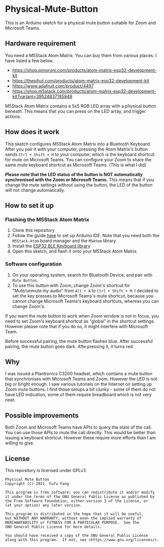 # Physical-Mute-Button
This is an Arduino sketch for a physical mute button suitable for Zoom and Microsoft Teams. 

## Hardware requirement
You need a M5Stack Atom Matrix. You can buy them from various places. I have listed a few
below. 
 - https://shop.pimoroni.com/products/atom-matrix-esp32-development-kit
 - https://thepihut.com/products/atom-matrix-esp32-development-kit
 - https://www.adafruit.com/product/4497
 - https://shop.m5stack.com/products/atom-matrix-esp32-development-kit?variant=39524837195948

M5Stack Atom Matrix contains a 5x5 RGB LED array with a physical button beneath. This means
that you can press on the LED array, and trigger actions. 

## How does it work
This sketch configures M5Stack Atom Matrix into a Bluetooth Keyboard. After you pair it
with your computer, pressing the Atom Matrix's button sends ``Ctrl + Shift + M`` to your
computer, which is the keyboard shortcut for mute on Microsoft Teams. You can configure
your Zoom to share the same mute keyboard shortcut as Microsoft Teams. (This is what I did)

**Please note that the LED status of the button is NOT automatically synchronised with
the Zoom or Microsoft Teams.** This means that if you change the mute settings without
using the button, the LED of the button will not change automatically. 

## How to set it up
### Flashing the M5Stack Atom Matrix
 1. Clone this repository
 2. Follow the guide [here](https://docs.m5stack.com/en/arduino/arduino_development) to 
set up Arduino IDE. Note that you need both the ``M5Stack-Atom`` board manager and the 
``M5Atom`` library.
 2. Install the [ESP32 BLE Keyboard library](https://github.com/T-vK/ESP32-BLE-Keyboard)
 3. Open this sketch, and flash it onto your M5Stack Atom Matrix. 

### Software configuration
 1. On your operating system, search for Bluetooth Device, and pair with ``Mute Button``.
 2. To use this button with Zoom, change Zoom's shortcut for "Mute/unmute my audio" from
``Alt + A`` to ``Ctrl + Shift + M``. I decided to set the key presses to Microsoft Teams's
mute shortcut, because you cannot change Microsoft Teams's keyboard shortcuts, whereas you
can change Zoom's. 

If you want the mute button to work when Zoom window is not in focus, you need to set
Zoom's keyboard shortcut as "global" in the shortcut settings. However please note that if
you do so, it might interfere with Microsoft Team. 

Before successful pairing, the mute button flashes blue. After successful pairing, the
mute button goes dark. Afte pressing it, it turns red. 

## Why
I was issued a Plantronics C3200 headset, which contains a mute button that synchronises
with Microsoft Teams and Zoom. However the LED is not big or bright enough. I saw various
tutorials on the Internet on setting up Zoom mute buttons. I find those setups a bit
clunky - some of them do not have LED indication, some of them require breadboard which
is not very neat. 

## Possible improvements
Both Zoom and Microsoft Teams have APIs to query the state of the call. You can use those
APIs to mute the call directly. This would be better than issuing a keyboard shortcut.
However these require more efforts than I am willing to give. 

## License
This repository is licensed under GPLv3.

    Physical Mute Button
    Copyright (C) 2021  Fufu Fang

    This program is free software: you can redistribute it and/or modify
    it under the terms of the GNU General Public License as published by
    the Free Software Foundation, either version 3 of the License, or
    (at your option) any later version.

    This program is distributed in the hope that it will be useful,
    but WITHOUT ANY WARRANTY; without even the implied warranty of
    MERCHANTABILITY or FITNESS FOR A PARTICULAR PURPOSE.  See the
    GNU General Public License for more details.

    You should have received a copy of the GNU General Public License
    along with this program.  If not, see <https://www.gnu.org/licenses/>.

